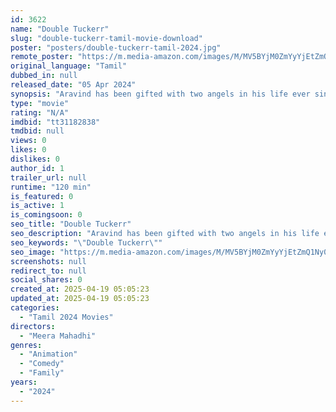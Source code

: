 ```yaml
---
id: 3622
name: "Double Tuckerr"
slug: "double-tuckerr-tamil-movie-download"
poster: "posters/double-tuckerr-tamil-2024.jpg"
remote_poster: "https://m.media-amazon.com/images/M/MV5BYjM0ZmYyYjEtZmQ1Ny00OGQ0LWExY2QtZGUwMjgzMDkzMTJjXkEyXkFqcGc@._V1_SX300.jpg"
original_language: "Tamil"
dubbed_in: null
released_date: "05 Apr 2024"
synopsis: "Aravind has been gifted with two angels in his life ever since his birth. However, his life dramatically changes forever when one of the angels commits an error that accidentally costs him his life, resulting in his untimely demise."
type: "movie"
rating: "N/A"
imdbid: "tt31182838"
tmdbid: null
views: 0
likes: 0
dislikes: 0
author_id: 1
trailer_url: null
runtime: "120 min"
is_featured: 0
is_active: 1
is_comingsoon: 0
seo_title: "Double Tuckerr"
seo_description: "Aravind has been gifted with two angels in his life ever since his birth. However, his life dramatically changes forever when one of the angels commits an error that accidentally costs him his life, resulting in his untimely demise."
seo_keywords: "\"Double Tuckerr\""
seo_image: "https://m.media-amazon.com/images/M/MV5BYjM0ZmYyYjEtZmQ1Ny00OGQ0LWExY2QtZGUwMjgzMDkzMTJjXkEyXkFqcGc@._V1_SX300.jpg"
screenshots: null
redirect_to: null
social_shares: 0
created_at: 2025-04-19 05:05:23
updated_at: 2025-04-19 05:05:23
categories:
  - "Tamil 2024 Movies"
directors:
  - "Meera Mahadhi"
genres:
  - "Animation"
  - "Comedy"
  - "Family"
years:
  - "2024"
---
```

